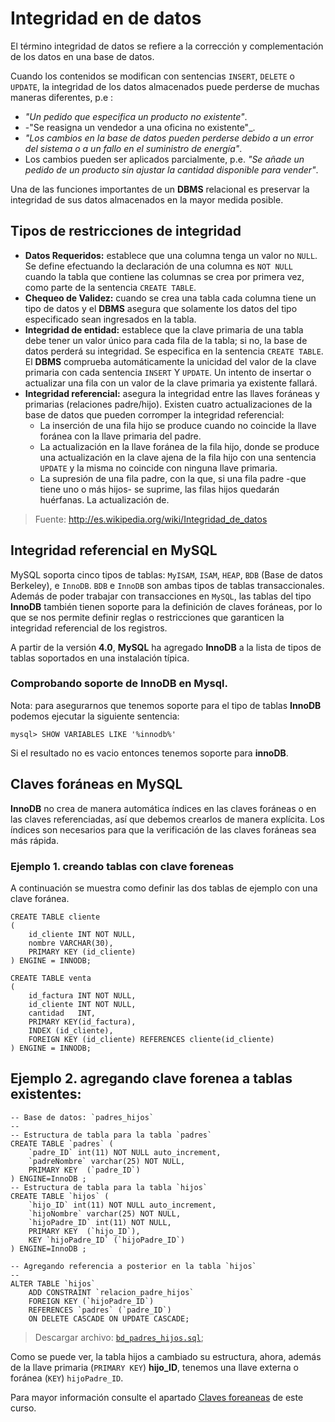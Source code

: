 Integridad en de datos
====================================================

El término integridad de datos se refiere a la corrección y complementación de los datos en una base de datos. 

Cuando los contenidos se modifican con sentencias `INSERT`, `DELETE` o `UPDATE`, la integridad de los datos almacenados puede perderse de muchas maneras diferentes, p.e :

 - _"Un pedido que especifica un producto no existente"_.
 - -"Se reasigna un vendedor a una oficina no existente"_.
 - _"Los cambios en la base de datos pueden perderse debido a un error del sistema o a un fallo en el suministro de energía"_.
 - Los cambios pueden ser aplicados parcialmente, p.e. _"Se añade un pedido de un producto sin ajustar la cantidad disponible para vender"_.

Una de las funciones importantes de un **DBMS** relacional es preservar la integridad de sus datos almacenados en la mayor medida posible.

## Tipos de restricciones de integridad
 - **Datos Requeridos:** establece que una columna tenga un valor no `NULL`. Se define efectuando la declaración de una columna es `NOT NULL` cuando la tabla que contiene las columnas se crea por primera vez, como parte de la sentencia `CREATE TABLE`.
 - **Chequeo de Validez:** cuando se crea una tabla cada columna tiene un tipo de datos y el **DBMS** asegura que solamente los datos del tipo especificado sean ingresados en la tabla.
 - **Integridad de entidad:** establece que la clave primaria de una tabla debe tener un valor único para cada fila de la tabla; si no, la base de datos perderá su integridad. Se especifica en la sentencia `CREATE TABLE`. El **DBMS** comprueba automáticamente la unicidad del valor de la clave primaria con cada sentencia `INSERT` Y `UPDATE`. Un intento de insertar o actualizar una fila con un valor de la clave primaria ya existente fallará.
 - **Integridad referencial:** asegura la integridad entre las llaves foráneas y primarias (relaciones padre/hijo). Existen cuatro actualizaciones de la base de datos que pueden corromper la integridad referencial:
   - La inserción de una fila hijo se produce cuando no coincide la llave foránea con la llave primaria del padre.
   - La actualización en la llave foránea de la fila hijo, donde se produce una actualización en la clave ajena de la fila hijo con una sentencia `UPDATE` y la misma no coincide con ninguna llave primaria.
   - La supresión de una fila padre, con la que, si una fila padre -que tiene uno o más hijos- se suprime, las filas hijos quedarán huérfanas.
La actualización de.

>Fuente: <http://es.wikipedia.org/wiki/Integridad_de_datos>


##  Integridad referencial en MySQL

MySQL soporta cinco tipos de tablas: `MyISAM`, `ISAM`, `HEAP`, `BDB` (Base de datos Berkeley), e `InnoDB`. `BDB` e `InnoDB` son ambas tipos de tablas transaccionales. Además de poder trabajar con transacciones en `MySQL`, las tablas del tipo **InnoDB** también tienen soporte para la definición de claves foráneas, por lo que se nos permite definir reglas o restricciones que garanticen la integridad referencial de los registros.

A partir de la versión **4.0**, **MySQL** ha agregado **InnoDB** a la lista de tipos de tablas soportados en una instalación típica.

### Comprobando soporte de InnoDB en Mysql.

Nota: para asegurarnos que tenemos soporte para el tipo de tablas **InnoDB** podemos ejecutar la siguiente sentencia:

	mysql> SHOW VARIABLES LIKE '%innodb%'

Si el resultado no es vacio entonces tenemos soporte para **innoDB**.



## Claves foráneas en MySQL

**InnoDB** no crea de manera automática índices en las claves foráneas o en las claves referenciadas, así que debemos crearlos de manera explícita. Los índices son necesarios para que la verificación de las claves foráneas sea más rápida.

### Ejemplo 1. creando tablas con clave foreneas
A continuación se muestra como definir las dos tablas de ejemplo con una clave foránea.

	CREATE TABLE cliente
	(
	    id_cliente INT NOT NULL,
	    nombre VARCHAR(30),
	    PRIMARY KEY (id_cliente)
	) ENGINE = INNODB;
	
	CREATE TABLE venta
	(
	    id_factura INT NOT NULL,
	    id_cliente INT NOT NULL,
	    cantidad   INT,
	    PRIMARY KEY(id_factura),
	    INDEX (id_cliente),
	    FOREIGN KEY (id_cliente) REFERENCES cliente(id_cliente)
	) ENGINE = INNODB;

<h2 id='agregando-clave-a-tablas-existentes'>Ejemplo 2. agregando clave forenea a tablas existentes:</h2>

	-- Base de datos: `padres_hijos`
	--
	-- Estructura de tabla para la tabla `padres`
	CREATE TABLE `padres` (
		`padre_ID` int(11) NOT NULL auto_increment,
		`padreNombre` varchar(25) NOT NULL,
		PRIMARY KEY  (`padre_ID`)
	) ENGINE=InnoDB ;
	-- Estructura de tabla para la tabla `hijos`
	CREATE TABLE `hijos` (
		`hijo_ID` int(11) NOT NULL auto_increment,
		`hijoNombre` varchar(25) NOT NULL,
		`hijoPadre_ID` int(11) NOT NULL,
		PRIMARY KEY  (`hijo_ID`),
		KEY `hijoPadre_ID` (`hijoPadre_ID`)
	) ENGINE=InnoDB ;
	
	-- Agregando referencia a posterior en la tabla `hijos`
	--
	ALTER TABLE `hijos`
		ADD CONSTRAINT `relacion_padre_hijos`
		FOREIGN KEY (`hijoPadre_ID`)
		REFERENCES `padres` (`padre_ID`)
		ON DELETE CASCADE ON UPDATE CASCADE;

> Descargar archivo: [`bd_padres_hijos.sql`](bd_padres_hijos.sql);

Como se puede ver, la tabla hijos a cambiado su estructura, ahora, además de la llave primaria (`PRIMARY KEY`) **hijo_ID**, tenemos una llave externa o foránea (`KEY`) `hijoPadre_ID`.

Para mayor información consulte  el apartado [Claves foreaneas](claves-foreaneas.html) de este curso.



